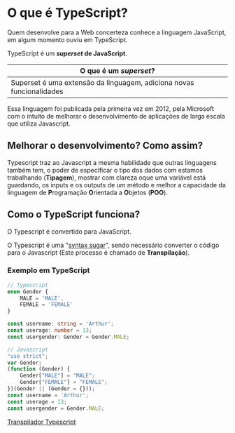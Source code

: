 # O que é TypeScript?

Quem desenvolve para a Web concerteza conhece a linguagem JavaScript, em algum momento ouviu em TypeScript.

TypeScript é um ***superset* de JavaScript**.

| O que é um *superset*? |
| ---------- |
| Superset é uma extensão da linguagem, adiciona novas funcionalidades |

Essa linguagem foi publicada pela primeira vez em 2012, pela Microsoft com o intuito de melhorar o desenvolvimento de aplicações de larga escala que utiliza Javascript.

## Melhorar o desenvolvimento? Como assim?

Typescript traz ao Javascript a mesma habilidade que outras linguagens também tem, o poder de específicar o tipo dos dados com estamos trabalhando (**Tipagem**), mostrar com clareza oque uma variável está guardando, os inputs e os outputs de um método e melhor a capacidade da linguagem de **P**rogramação **O**rientada a **O**bjetos (**POO**).

## Como o TypeScript funciona?

O Typescript é convertido para JavaScript.

O Typescript é uma "[syntax sugar](https://pt.wikipedia.org/wiki/A%C3%A7%C3%BAcar_sint%C3%A1tico)", sendo necessário converter o código para o Javascript (Este processo é chamado de **Transpilação**).

### Exemplo em TypeScript

```typescript
// Typescript
enum Gender {
    MALE = 'MALE',
    FEMALE = 'FEMALE'
}

const username: string = 'Arthur';
const userage: number = 13;
const usergender: Gender = Gender.MALE;
```

```javascript
// Javascript
"use strict";
var Gender;
(function (Gender) {
    Gender["MALE"] = "MALE";
    Gender["FEMALE"] = "FEMALE";
})(Gender || (Gender = {}));
const username = 'Arthur';
const userage = 13;
const usergender = Gender.MALE;
```

[Transpilador Typescript](https://www.typescriptlang.org/play)